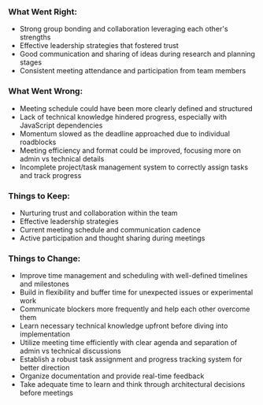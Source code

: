 ### What Went Right:

- Strong group bonding and collaboration leveraging each other's strengths
- Effective leadership strategies that fostered trust
- Good communication and sharing of ideas during research and planning stages
- Consistent meeting attendance and participation from team members

### What Went Wrong:

- Meeting schedule could have been more clearly defined and structured
- Lack of technical knowledge hindered progress, especially with JavaScript dependencies
- Momentum slowed as the deadline approached due to individual roadblocks
- Meeting efficiency and format could be improved, focusing more on admin vs technical details
- Incomplete project/task management system to correctly assign tasks and track progress

### Things to Keep:

- Nurturing trust and collaboration within the team
- Effective leadership strategies
- Current meeting schedule and communication cadence
- Active participation and thought sharing during meetings

### Things to Change:

- Improve time management and scheduling with well-defined timelines and milestones
- Build in flexibility and buffer time for unexpected issues or experimental work
- Communicate blockers more frequently and help each other overcome them
- Learn necessary technical knowledge upfront before diving into implementation
- Utilize meeting time efficiently with clear agenda and separation of admin vs technical discussions
- Establish a robust task assignment and progress tracking system for better direction
- Organize documentation and provide real-time feedback
- Take adequate time to learn and think through architectural decisions before meetings